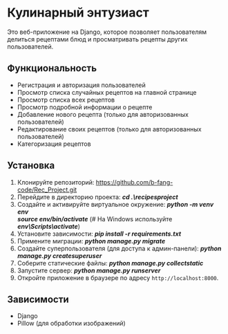 # Кулинарный энтузиаст

Это веб-приложение на Django, которое позволяет пользователям делиться рецептами блюд и просматривать рецепты других 
пользователей.

## Функциональность

- Регистрация и авторизация пользователей
- Просмотр списка случайных рецептов на главной странице
- Просмотр списка всех рецептов
- Просмотр подробной информации о рецепте
- Добавление нового рецепта (только для авторизованных пользователей)
- Редактирование своих рецептов (только для авторизованных пользователей)
- Категоризация рецептов

## Установка

1. Клонируйте репозиторий: https://github.com/b-fang-code/Rec_Project.git
2. Перейдите в директорию проекта: ***cd .\recipesproject***
3. Создайте и активируйте виртуальное окружение: ***python -m venv env*** <br>
***source env/bin/activate***   (# На Windows используйте ***env\Scripts\activate***)
4. Установите зависимости: ***pip install -r requirements.txt***
5. Примените миграции: ***python manage.py migrate***
6. Создайте суперпользователя (для доступа к админ-панели): ***python manage.py createsuperuser***
7. Соберите статические файлы: ***python manage.py collectstatic***
8. Запустите сервер: ***python manage.py runserver***
9. Откройте приложение в браузере по адресу `http://localhost:8000`.

## Зависимости

- Django
- Pillow (для обработки изображений)